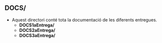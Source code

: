 ## DOCS/
- Aquest directori conté tota la documentació de les diferents entregues.
    - **DOCS1aEntrega/**
    - **DOCS2aEntrega/**
    - **DOCS3aEntrega/**